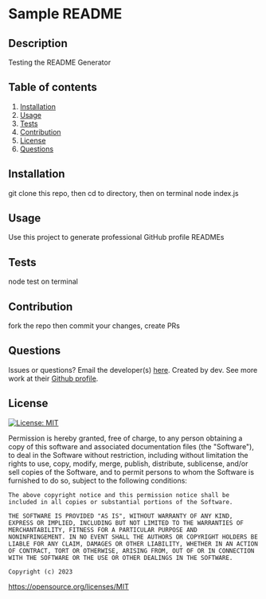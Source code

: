 
# Sample README

## Description
Testing the README Generator

## Table of contents

1. [Installation](#installation)
2. [Usage](#usage)
3. [Tests](#tests)
4. [Contribution](#contribution)
5. [License](#license)
6. [Questions](#questions)

## Installation

git clone this repo, then cd to directory, then on terminal node index.js

## Usage

Use this project to generate professional GitHub profile READMEs

## Tests

node test on terminal

## Contribution

fork the repo then commit your changes, create PRs
## Questions

Issues or questions? Email the developer(s) [here](mailto:dev@coder@testing.com).
Created by dev. See more work at their [Github profile](https://github.com/dev).

## License
[![License: MIT](https://img.shields.io/badge/License-MIT-yellow.svg)](https://opensource.org/licenses/MIT)

Permission is hereby granted, free of charge, to any person obtaining
    a copy of this software and associated documentation files (the
    "Software"), to deal in the Software without restriction, including
    without limitation the rights to use, copy, modify, merge, publish,
    distribute, sublicense, and/or sell copies of the Software, and to
    permit persons to whom the Software is furnished to do so, subject to
    the following conditions:
    
    The above copyright notice and this permission notice shall be
    included in all copies or substantial portions of the Software.
    
    THE SOFTWARE IS PROVIDED "AS IS", WITHOUT WARRANTY OF ANY KIND,
    EXPRESS OR IMPLIED, INCLUDING BUT NOT LIMITED TO THE WARRANTIES OF
    MERCHANTABILITY, FITNESS FOR A PARTICULAR PURPOSE AND
    NONINFRINGEMENT. IN NO EVENT SHALL THE AUTHORS OR COPYRIGHT HOLDERS BE
    LIABLE FOR ANY CLAIM, DAMAGES OR OTHER LIABILITY, WHETHER IN AN ACTION
    OF CONTRACT, TORT OR OTHERWISE, ARISING FROM, OUT OF OR IN CONNECTION
    WITH THE SOFTWARE OR THE USE OR OTHER DEALINGS IN THE SOFTWARE.
    
    Copyright (c) 2023

https://opensource.org/licenses/MIT
  